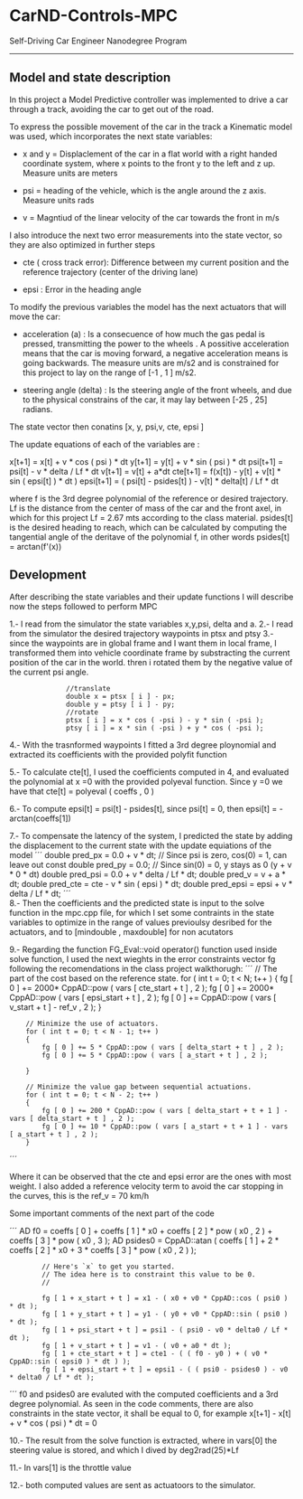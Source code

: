 # CarND-Controls-MPC
Self-Driving Car Engineer Nanodegree Program

---
## Model and state description
In this project a Model Predictive controller was implemented to drive a car through a track, avoiding the car to get out of the road. 

To express the possible movement of the car in the track a Kinematic model was used, which incorporates the next state variables:

* x and y = Displaclement of the car in a flat world with a right handed coordinate system, where x points to the front y to the left and z up. Measure units are meters

* psi = heading of the vehicle, which is the angle around the z axis. Measure units rads

* v = Magntiud of the linear velocity of the car towards the front in m/s 

I also introduce the next two error measurements into the state vector, so they are also optimized in further steps

* cte ( cross track  error): Difference between my current position and the reference trajectory (center of the driving lane)

* epsi : Error in the heading angle 

To modify the previous variables the model has the next actuators that will move the car:

* acceleration (a) : Is a consecuence of how much the gas pedal is pressed, transmitting the power to the wheels . A possitive acceleration means that the car is moving forward, a negative acceleration means is going backwards. The measure units are m/s2 and is constrained for this project to lay on the range of [-1 , 1 ]  m/s2.

* steering angle (delta) : Is the steering angle of the front wheels, and due to the physical constrains of the car, it may lay between [-25 , 25] radians. 

The state vector then conatins [x, y, psi,v, cte, epsi ] 

The update equations of each of the variables are :

x[t+1] = x[t] + v * cos ( psi ) * dt
y[t+1] = y[t] + v * sin ( psi ) * dt 
psi[t+1] = psi[t] - v * delta / Lf * dt
v[t+1] = v[t] + a*dt
cte[t+1] = f(x[t]) -  y[t] + v[t] * sin ( epsi[t] ) * dt )
epsi[t+1] = ( psi[t] - psides[t] ) - v[t] * delta[t] / Lf * dt

where f is the 3rd degree polynomial of the reference or desired trajectory. 
Lf is the distance from the center of mass of the car and the front axel, in which for this project Lf = 2.67 mts according to the class material. 
psides[t] is the desired heading to reach, which can be calculated by computing the tangential angle of the deritave of the polynomial f, in other words psides[t] = arctan(f'(x))

## Development

After describing the state variables and their update functions I will describe now the steps followed to perform MPC

1.- I read from the simulator the state variables x,y,psi, delta and a. 
2.- I read from the simulator the desired trajectory waypoints in ptsx and ptsy
3.- since the waypoints are in global frame and I want them in local frame, I transformed them into vehicle coordinate frame by substracting the current position of the car in the world. thren i rotated them by the negative value of the current psi angle.

```
              //translate
              double x = ptsx [ i ] - px;
              double y = ptsy [ i ] - py;
              //rotate 
              ptsx [ i ] = x * cos ( -psi ) - y * sin ( -psi );
              ptsy [ i ] = x * sin ( -psi ) + y * cos ( -psi );
```

4.- With the trasnformed waypoints I fitted a 3rd degree ploynomial and extracted its coefficients with the provided polyfit function

5.- To calculate cte[t], I used the coefficients computed in 4, and evaluated the polynomial at x =0  with the provided polyeval function. Since y =0 we have that cte[t] = polyeval ( coeffs , 0 )

6.-  To compute epsi[t] = psi[t] - psides[t], since psi[t] = 0, then epsi[t] = -arctan(coeffs[1])

7.- To compensate the latency of the system, I predicted the state by adding the displacement to the current state with the update equiations of the model
´´´
          double pred_px = 0.0 + v * dt; // Since psi is zero, cos(0) = 1, can leave out
          const double pred_py = 0.0; // Since sin(0) = 0, y stays as 0 (y + v * 0 * dt)
          double pred_psi = 0.0 + v * delta / Lf * dt; 
          double pred_v = v + a * dt;
          double pred_cte = cte - v * sin ( epsi ) * dt;
          double pred_epsi = epsi + v * delta / Lf * dt;
 ´´´         
8.- Then the coefficients and the predicted state is input to the solve function in the mpc.cpp file, for which I set some contraints in the state variables to optimize in the range of values previoulsy desribed for the actuators, and to [mindouble , maxdouble] for non acutators

9.- Regarding the function FG_Eval::void operator() function used inside solve function, I used the next wieghts in the error constraints vector fg following the recomendations in the class project walkthorugh:
´´´
        // The part of the cost based on the reference state.
        for ( int t = 0; t < N; t++ )
        {
            fg [ 0 ] += 2000* CppAD::pow ( vars [ cte_start + t ] , 2 );
            fg [ 0 ] += 2000* CppAD::pow ( vars [ epsi_start + t ] , 2 );
            fg [ 0 ] +=  CppAD::pow ( vars [ v_start + t ] - ref_v , 2 );
        }

        // Minimize the use of actuators.
        for ( int t = 0; t < N - 1; t++ )
        {
            fg [ 0 ] += 5 * CppAD::pow ( vars [ delta_start + t ] , 2 );
            fg [ 0 ] += 5 * CppAD::pow ( vars [ a_start + t ] , 2 );
           
        }

        // Minimize the value gap between sequential actuations.
        for ( int t = 0; t < N - 2; t++ )
        {
            fg [ 0 ] += 200 * CppAD::pow ( vars [ delta_start + t + 1 ] - vars [ delta_start + t ] , 2 );
            fg [ 0 ] += 10 * CppAD::pow ( vars [ a_start + t + 1 ] - vars [ a_start + t ] , 2 );
        }
´´´

Where it can be observed that the cte and epsi error are the ones with most weight. I also added a reference velocity term to avoid the car stopping in the curves, this is the ref_v = 70 km/h

Some important comments of the next part of the code 

´´´
            AD<double> f0 = coeffs [ 0 ] + coeffs [ 1 ] * x0 + coeffs [ 2 ] * pow ( x0 , 2 ) + coeffs [ 3 ] * pow ( x0 , 3 );
            AD<double> psides0 = CppAD::atan ( coeffs [ 1 ] + 2 * coeffs [ 2 ] * x0 + 3 * coeffs [ 3 ] * pow ( x0 , 2 ) );

            // Here's `x` to get you started.
            // The idea here is to constraint this value to be 0.
            //
           
            fg [ 1 + x_start + t ] = x1 - ( x0 + v0 * CppAD::cos ( psi0 ) * dt );
            fg [ 1 + y_start + t ] = y1 - ( y0 + v0 * CppAD::sin ( psi0 ) * dt );
            fg [ 1 + psi_start + t ] = psi1 - ( psi0 - v0 * delta0 / Lf * dt );
            fg [ 1 + v_start + t ] = v1 - ( v0 + a0 * dt );
            fg [ 1 + cte_start + t ] = cte1 - ( ( f0 - y0 ) + ( v0 * CppAD::sin ( epsi0 ) * dt ) );
            fg [ 1 + epsi_start + t ] = epsi1 - ( ( psi0 - psides0 ) - v0 * delta0 / Lf * dt );
´´´
 f0 and psides0 are evaluted with the computed coefficients and a 3rd degree polynomial. As seen in the code comments, there are also constraints in the state vector, it shall be equal to 0, for example x[t+1] - x[t] + v * cos ( psi ) * dt = 0
 

10.- The result from the solve function is extracted, where in vars[0] the steering value is stored, and which I dived by deg2rad(25)*Lf

11.- In vars[1] is the throttle value

12.- both computed values are sent as actuatoors to the simulator. 


 